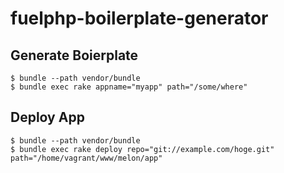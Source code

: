 # fuelphp-boilerplate-generator

## Generate Boierplate
```
$ bundle --path vendor/bundle
$ bundle exec rake appname="myapp" path="/some/where"
```

## Deploy App
```
$ bundle --path vendor/bundle
$ bundle exec rake deploy repo="git://example.com/hoge.git" path="/home/vagrant/www/melon/app"
```
